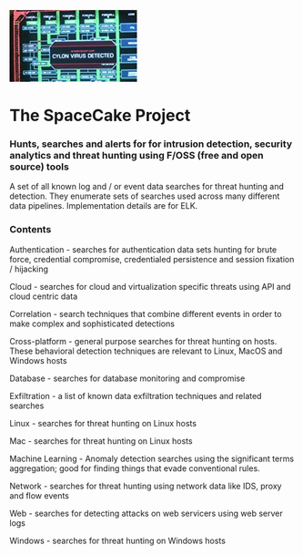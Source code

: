 
![things](/img/cylon.jpg?raw=true "text")
# The SpaceCake Project

### Hunts, searches and alerts for for intrusion detection, security analytics and threat hunting using F/OSS (free and open source) tools

A set of all known log and / or event data searches for threat hunting and  detection.  They enumerate sets of searches used across many different data pipelines. Implementation details are for ELK.

### Contents

Authentication - searches for authentication data sets hunting for brute force, credential compromise, credentialed persistence and session fixation / hijacking

Cloud - searches for cloud and virtualization specific threats using API and cloud centric data

Correlation - search techniques that combine different events in order to make complex and sophisticated detections

Cross-platform - general purpose searches for threat hunting on hosts. These behavioral detection techniques are relevant to Linux, MacOS and Windows hosts

Database - searches for database monitoring and compromise

Exfiltration - a list of known data exfiltration techniques and related searches

Linux - searches for threat hunting on Linux hosts

Mac -  searches for threat hunting on Linux hosts

Machine Learning - Anomaly detection searches using the significant terms aggregation; good for finding things that evade conventional rules.

Network - searches for threat hunting using network data like IDS, proxy and flow events

Web  - searches for detecting attacks on web servicers using web server logs

Windows -  searches for threat hunting on Windows hosts
